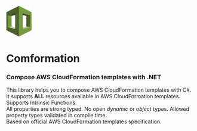 ![AWS CloudFormation](logo.png)
# Comformation
### Compose AWS CloudFormation templates with .NET

This library helps you to compose AWS CloudFormation templates with C#.  
It supports __ALL__ resources available in AWS CloudFormation templates.  
Supports Intrinsic Functions.  
All properties are strong typed. No open _dynamic_ or _object_ types. Allowed property types validated in compile time.  
Based on official AWS CloudFormation templates specification.  

